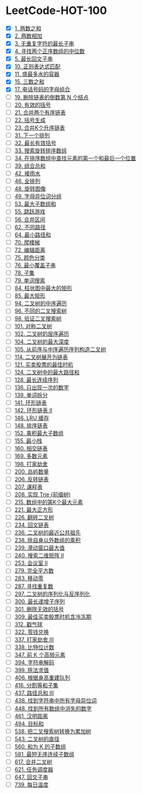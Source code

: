 # LeetCode-HOT-100

- [X]  [1. 两数之和](https://github.com/webVueBlog/LeetCode-HOT-100/issues/1)
- [X]  [2. 两数相加](https://github.com/webVueBlog/LeetCode-HOT-100/issues/2)
- [X]  [3. 无重复字符的最长子串](https://github.com/webVueBlog/LeetCode-HOT-100/issues/3)
- [X]  [4. 寻找两个正序数组的中位数](https://github.com/webVueBlog/LeetCode-HOT-100/issues/4)
- [X]  [5. 最长回文子串](https://github.com/webVueBlog/LeetCode-HOT-100/issues/5)
- [X]  [10. 正则表达式匹配](https://github.com/webVueBlog/LeetCode-HOT-100/issues/6)
- [X]  [11. 盛最多水的容器](https://github.com/webVueBlog/LeetCode-HOT-100/issues/7)
- [X]  [15. 三数之和](https://github.com/webVueBlog/LeetCode-HOT-100/issues/8)
- [X]  [17. 电话号码的字母组合](https://github.com/webVueBlog/LeetCode-HOT-100/issues/9)
- [ ]  [19. 删除链表的倒数第 N 个结点](https://github.com/webVueBlog/LeetCode-HOT-100/issues/10)
- [ ]  [20. 有效的括号](https://github.com/webVueBlog/LeetCode-HOT-100/issues/11)
- [ ]  [21. 合并两个有序链表](https://github.com/webVueBlog/LeetCode-HOT-100/issues/12)
- [ ]  [22. 括号生成](https://github.com/webVueBlog/LeetCode-HOT-100/issues/13)
- [ ]  [23. 合并K个升序链表](https://github.com/webVueBlog/LeetCode-HOT-100/issues/14)
- [ ]  [31. 下一个排列](https://github.com/webVueBlog/LeetCode-HOT-100/issues/15)
- [ ]  [32. 最长有效括号](https://github.com/webVueBlog/LeetCode-HOT-100/issues/16)
- [ ]  [33. 搜索旋转排序数组](https://github.com/webVueBlog/LeetCode-HOT-100/issues/17)
- [ ]  [34. 在排序数组中查找元素的第一个和最后一个位置](https://github.com/webVueBlog/LeetCode-HOT-100/issues/18)
- [ ]  [39. 组合总和](https://github.com/webVueBlog/LeetCode-HOT-100/issues/19)
- [ ]  [42. 接雨水](https://github.com/webVueBlog/LeetCode-HOT-100/issues/20)
- [ ]  [46. 全排列](https://github.com/webVueBlog/LeetCode-HOT-100/issues/21)
- [ ]  [48. 旋转图像](https://github.com/webVueBlog/LeetCode-HOT-100/issues/22)
- [ ]  [49. 字母异位词分组](https://github.com/webVueBlog/LeetCode-HOT-100/issues/23)
- [ ]  [53. 最大子数组和](https://github.com/webVueBlog/LeetCode-HOT-100/issues/24)
- [ ]  [55. 跳跃游戏](https://github.com/webVueBlog/LeetCode-HOT-100/issues/25)
- [ ]  [56. 合并区间](https://github.com/webVueBlog/LeetCode-HOT-100/issues/26)
- [ ]  [62. 不同路径](https://github.com/webVueBlog/LeetCode-HOT-100/issues/27)
- [ ]  [64. 最小路径和](https://github.com/webVueBlog/LeetCode-HOT-100/issues/28)
- [ ]  [70. 爬楼梯](https://github.com/webVueBlog/LeetCode-HOT-100/issues/29)
- [ ]  [72. 编辑距离](https://github.com/webVueBlog/LeetCode-HOT-100/issues/30)
- [ ]  [75. 颜色分类](https://github.com/webVueBlog/LeetCode-HOT-100/issues/31)
- [ ]  [76. 最小覆盖子串](https://github.com/webVueBlog/LeetCode-HOT-100/issues/32)
- [ ]  [78. 子集](https://github.com/webVueBlog/LeetCode-HOT-100/issues/33)
- [ ]  [79. 单词搜索](https://github.com/webVueBlog/LeetCode-HOT-100/issues/34)
- [ ]  [84. 柱状图中最大的矩形](https://github.com/webVueBlog/LeetCode-HOT-100/issues/35)
- [ ]  [85. 最大矩形](https://github.com/webVueBlog/LeetCode-HOT-100/issues/36)
- [ ]  [94. 二叉树的中序遍历](https://github.com/webVueBlog/LeetCode-HOT-100/issues/37)
- [ ]  [96. 不同的二叉搜索树](https://github.com/webVueBlog/LeetCode-HOT-100/issues/38)
- [ ]  [98. 验证二叉搜索树](https://github.com/webVueBlog/LeetCode-HOT-100/issues/39)
- [ ]  [101. 对称二叉树](https://github.com/webVueBlog/LeetCode-HOT-100/issues/40)
- [ ]  [102. 二叉树的层序遍历](https://github.com/webVueBlog/LeetCode-HOT-100/issues/41)
- [ ]  [104. 二叉树的最大深度](https://github.com/webVueBlog/LeetCode-HOT-100/issues/42)
- [ ]  [105. 从前序与中序遍历序列构造二叉树](https://github.com/webVueBlog/LeetCode-HOT-100/issues/43)
- [ ]  [114. 二叉树展开为链表](https://github.com/webVueBlog/LeetCode-HOT-100/issues/44)
- [ ]  [121. 买卖股票的最佳时机](https://github.com/webVueBlog/LeetCode-HOT-100/issues/45)
- [ ]  [124. 二叉树中的最大路径和](https://github.com/webVueBlog/LeetCode-HOT-100/issues/46)
- [ ]  [128. 最长连续序列](https://github.com/webVueBlog/LeetCode-HOT-100/issues/47)
- [ ]  [136. 只出现一次的数字](https://github.com/webVueBlog/LeetCode-HOT-100/issues/48)
- [ ]  [139. 单词拆分](https://github.com/webVueBlog/LeetCode-HOT-100/issues/49)
- [ ]  [141. 环形链表](https://github.com/webVueBlog/LeetCode-HOT-100/issues/50)
- [ ]  [142. 环形链表 II](https://github.com/webVueBlog/LeetCode-HOT-100/issues/51)
- [ ]  [146. LRU 缓存](https://github.com/webVueBlog/LeetCode-HOT-100/issues/52)
- [ ]  [148. 排序链表](https://github.com/webVueBlog/LeetCode-HOT-100/issues/53)
- [ ]  [152. 乘积最大子数组](https://github.com/webVueBlog/LeetCode-HOT-100/issues/54)
- [ ]  [155. 最小栈](https://github.com/webVueBlog/LeetCode-HOT-100/issues/55)
- [ ]  [160. 相交链表](https://github.com/webVueBlog/LeetCode-HOT-100/issues/56)
- [ ]  [169. 多数元素](https://github.com/webVueBlog/LeetCode-HOT-100/issues/57)
- [ ]  [198. 打家劫舍](https://github.com/webVueBlog/LeetCode-HOT-100/issues/58)
- [ ]  [200. 岛屿数量](https://github.com/webVueBlog/LeetCode-HOT-100/issues/59)
- [ ]  [206. 反转链表](https://github.com/webVueBlog/LeetCode-HOT-100/issues/60)
- [ ]  [207. 课程表](https://github.com/webVueBlog/LeetCode-HOT-100/issues/61)
- [ ]  [208. 实现 Trie (前缀树)](https://github.com/webVueBlog/LeetCode-HOT-100/issues/62)
- [ ]  [215. 数组中的第K个最大元素](https://github.com/webVueBlog/LeetCode-HOT-100/issues/63)
- [ ]  [221. 最大正方形](https://github.com/webVueBlog/LeetCode-HOT-100/issues/64)
- [ ]  [226. 翻转二叉树](https://github.com/webVueBlog/LeetCode-HOT-100/issues/65)
- [ ]  [234. 回文链表](https://github.com/webVueBlog/LeetCode-HOT-100/issues/66)
- [ ]  [236. 二叉树的最近公共祖先](https://github.com/webVueBlog/LeetCode-HOT-100/issues/67)
- [ ]  [238. 除自身以外数组的乘积](https://github.com/webVueBlog/LeetCode-HOT-100/issues/68)
- [ ]  [239. 滑动窗口最大值](https://github.com/webVueBlog/LeetCode-HOT-100/issues/69)
- [ ]  [240. 搜索二维矩阵 II](https://github.com/webVueBlog/LeetCode-HOT-100/issues/70)
- [ ]  [253. 会议室 II](https://github.com/webVueBlog/LeetCode-HOT-100/issues/71)
- [ ]  [279. 完全平方数](https://github.com/webVueBlog/LeetCode-HOT-100/issues/72)
- [ ]  [283. 移动零](https://github.com/webVueBlog/LeetCode-HOT-100/issues/73)
- [ ]  [287. 寻找重复数](https://github.com/webVueBlog/LeetCode-HOT-100/issues/74)
- [ ]  [297. 二叉树的序列化与反序列化](https://github.com/webVueBlog/LeetCode-HOT-100/issues/75)
- [ ]  [300. 最长递增子序列](https://github.com/webVueBlog/LeetCode-HOT-100/issues/76)
- [ ]  [301. 删除无效的括号](https://github.com/webVueBlog/LeetCode-HOT-100/issues/77)
- [ ]  [309. 最佳买卖股票时机含冷冻期](https://github.com/webVueBlog/LeetCode-HOT-100/issues/78)
- [ ]  [312. 戳气球](https://github.com/webVueBlog/LeetCode-HOT-100/issues/79)
- [ ]  [322. 零钱兑换](https://github.com/webVueBlog/LeetCode-HOT-100/issues/80)
- [ ]  [337. 打家劫舍 III](https://github.com/webVueBlog/LeetCode-HOT-100/issues/81)
- [ ]  [338. 比特位计数](https://github.com/webVueBlog/LeetCode-HOT-100/issues/82)
- [ ]  [347. 前 K 个高频元素](https://github.com/webVueBlog/LeetCode-HOT-100/issues/83)
- [ ]  [394. 字符串解码](https://github.com/webVueBlog/LeetCode-HOT-100/issues/84)
- [ ]  [399. 除法求值](https://github.com/webVueBlog/LeetCode-HOT-100/issues/85)
- [ ]  [406. 根据身高重建队列](https://github.com/webVueBlog/LeetCode-HOT-100/issues/86)
- [ ]  [416. 分割等和子集](https://github.com/webVueBlog/LeetCode-HOT-100/issues/87)
- [ ]  [437. 路径总和 III](https://github.com/webVueBlog/LeetCode-HOT-100/issues/88)
- [ ]  [438. 找到字符串中所有字母异位词](https://github.com/webVueBlog/LeetCode-HOT-100/issues/89)
- [ ]  [448. 找到所有数组中消失的数字](https://github.com/webVueBlog/LeetCode-HOT-100/issues/90)
- [ ]  [461. 汉明距离](https://github.com/webVueBlog/LeetCode-HOT-100/issues/91)
- [ ]  [494. 目标和](https://github.com/webVueBlog/LeetCode-HOT-100/issues/92)
- [ ]  [538. 把二叉搜索树转换为累加树](https://github.com/webVueBlog/LeetCode-HOT-100/issues/93)
- [ ]  [543. 二叉树的直径](https://github.com/webVueBlog/LeetCode-HOT-100/issues/94)
- [ ]  [560. 和为 K 的子数组](https://github.com/webVueBlog/LeetCode-HOT-100/issues/95)
- [ ]  [581. 最短无序连续子数组](https://github.com/webVueBlog/LeetCode-HOT-100/issues/96)
- [ ]  [617. 合并二叉树](https://github.com/webVueBlog/LeetCode-HOT-100/issues/97)
- [ ]  [621. 任务调度器](https://github.com/webVueBlog/LeetCode-HOT-100/issues/98)
- [ ]  [647. 回文子串](https://github.com/webVueBlog/LeetCode-HOT-100/issues/99)
- [ ]  [739. 每日温度](https://github.com/webVueBlog/LeetCode-HOT-100/issues/100)
